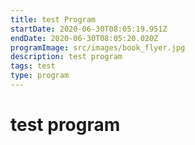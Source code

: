 ```yaml
---
title: test Program
startDate: 2020-06-30T08:05:19.951Z
endDate: 2020-06-30T08:05:20.020Z
programImage: src/images/book_flyer.jpg
description: test program
tags: test
type: program
---
```

# test program